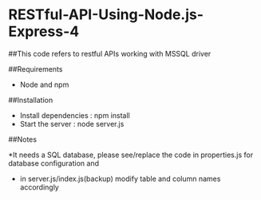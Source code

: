 # RESTful-API-Using-Node.js-Express-4
##This code refers to restful APIs working with MSSQL driver

##Requirements
* Node and npm

##Installation

* Install dependencies : npm install 
* Start the server : node server.js

##Notes

*It needs a SQL database, please see/replace the code in properties.js for database configuration and
* in server.js/index.js(backup) modify table and column names accordingly


